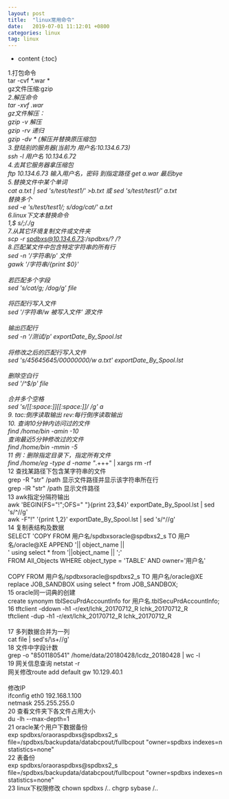 ```yaml
---
layout: post
title:  "linux常用命令"
date:   2019-07-01 11:12:01 +0800
categories: linux
tag: linux
---
```


* content
{:toc}


1.打包命令<br>
	tar -cvf *.war *<br>
	gz文件压缩:gzip *<br>
2.解压命令<br>
	tar -xvf *.war<br>
	gz文件解压：<br>
		gzip -v          解压<br>
		gzip -rv		 递归<br>
		gzip -dv *		(解压并替换原压缩包)<br>
3.登陆别的服务器(当前为 用户名:10.134.6.73)<br>
	ssh -l 用户名 10.134.6.72<br>
4.去其它服务器拿压缩包<br>
	ftp 10.134.6.73  输入用户名，密码    到指定路径 get a.war    最后bye<br>
5.替换文件中某个单词<br>
	cat a.txt | sed 's/test/test1/' >b.txt	或	sed 's/test/test1/' a.txt<br>
	替换多个<br>
	sed -e 's/test/test1/; s/dog/cat/' a.txt<br>
6.linux下文本替换命令<br>
	1,$ s/;/./g<br>
7.从其它环境复制文件或文件夹<br>
	scp -r spdbxs@10.134.6.73:/spdbxs/? /?<br>
8.匹配某文件中包含特定字符串的所有行<br>
	sed -n '/字符串/p' 文件<br>
	gawk '/字符串/{print $0}'<br>
	<br>
	若匹配多个字段<br>
	sed 's/cat/g; /dog/g' file<br>
	<br>
	将匹配行写入文件<br>
	sed '/字符串/w 被写入文件' 源文件<br>
	<br>
	输出匹配行<br>
	sed -n '/测试/p' exportDate_By_Spool.lst<br>
	<br>
	将修改之后的匹配行写入文件<br>
	sed 's/45645645/00000000/w a.txt' exportDate_By_Spool.lst<br>
	<br>
	删除空白行<br>
	sed '/^$/p'	file<br>
	<br>
	合并多个空格<br>
	sed 's/[[:space:]][[:space:]]*/ /g' a<br>
9.  tac:倒序读取输出		rev:每行倒序读取输出<br>
10.	查询10分钟内访问过的文件<br>
	find /home/bin -amin -10<br>
	查询最近5分钟修改过的文件<br>
	find /home/bin -mmin -5<br>
11	例：删除指定目录下，指定所有文件<br>
	find /home/eg -type d -name "*.+++" | xargs rm -rf<br>
12	查找某路径下包含某字符串的文件<br>
	grep -R "str" /path		显示文件路径并显示该字符串所在行<br>
	grep -lR "str" /path	显示文件路径<br>
13  awk指定分隔符输出<br>
	awk 'BEGIN{FS="!";OFS=" "}{print $2$3,$4}' exportDate_By_Spool.lst | sed 's/\^//g'<br>
	awk -F"\!" '{print $1,$2}' exportDate_By_Spool.lst | sed 's/\^//g'<br>
14	复制表结构及数据<br>
	SELECT 'COPY FROM 用户名/spdbxsoracle@spdbxs2_s TO 用户名/oracle@XE APPEND '|| object_name || <br>
	' using select * from '||object_name || ';' <br>
	FROM All_Objects WHERE object_type = 'TABLE' AND owner='用户名'<br>
	<br>
	COPY FROM 用户名/spdbxsoracle@spdbxs2_s TO 用户名/oracle@XE replace JOB_SANDBOX using select * from JOB_SANDBOX;<br>
15	oracle同一词典的创建<br>
	create synonym tblSecuPrdAccountInfo for 用户名.tblSecuPrdAccountInfo;<br>
16	tftclient -ddown -h1 -r/ext/lchk_20170712_R   lchk_20170712_R   <br>
	tftclient -dup -h1 -r/ext/lchk_20170712_R     lchk_20170712_R  <br>
<br>
17  多列数据合并为一列<br>
	cat file | sed's/\s\+//g'<br>
18	文件中字段计数<br>
	grep -o "8501180541" /home/data/20180428/lcdz_20180428 | wc -l<br>
19  网关信息查询   netstat -r<br>
	网关修改route add default gw 10.129.40.1<br>
	<br>
	修改IP<br>
	ifconfig eth0 192.168.1.100 <br>
	netmask 255.255.255.0<br>
20  查看文件夹下各文件占用大小<br>
	du -lh --max-depth=1<br>
21  oracle某个用户下数据备份<br>
	exp spdbxs/oraoraspdbxs@spdbxs2_s file=/spdbxs/backupdata/databcpout/fullbcpout "owner=spdbxs indexes=n statistics=none"<br>
22  表备份<br>
	exp spdbxs/oraoraspdbxs@spdbxs2_s file=/spdbxs/backupdata/databcpout/fullbcpout "owner=spdbxs indexes=n statistics=none"<br>
23  linux下权限修改 chown spdbxs /..      chgrp sybase /..<br>